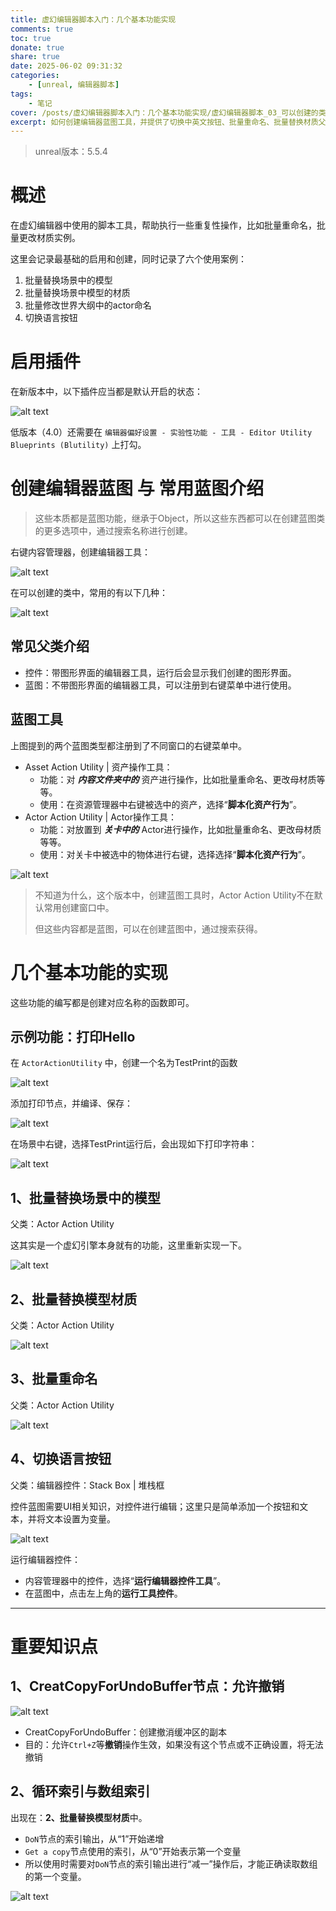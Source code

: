 ```yaml
---
title: 虚幻编辑器脚本入门：几个基本功能实现
comments: true
toc: true
donate: true
share: true
date: 2025-06-02 09:31:32
categories:
    - [unreal, 编辑器脚本]
tags:
    - 笔记
cover: /posts/虚幻编辑器脚本入门：几个基本功能实现/虚幻编辑器脚本_03_可以创建的类型.jpg
excerpt: 如何创建编辑器蓝图工具，并提供了切换中英文按钮、批量重命名、批量替换材质父级等应用案例。
---
```

> unreal版本：5.5.4

# 概述

在虚幻编辑器中使用的脚本工具，帮助执行一些重复性操作，比如批量重命名，批量更改材质实例。

这里会记录最基础的启用和创建，同时记录了六个使用案例：
1. 批量替换场景中的模型
2. 批量替换场景中模型的材质
3. 批量修改世界大纲中的actor命名
4. 切换语言按钮

# 启用插件

在新版本中，以下插件应当都是默认开启的状态：

![alt text](虚幻编辑器脚本入门：几个基本功能实现/虚幻编辑器脚本_01_启用插件.jpg)

低版本（4.0）还需要在 `编辑器偏好设置 - 实验性功能 - 工具 - Editor Utility Blueprints (Blutility)` 上打勾。

# **创建**编辑器蓝图 与 常用蓝图**介绍**

> 这些本质都是蓝图功能，继承于Object，所以这些东西都可以在创建蓝图类的更多选项中，通过搜索名称进行创建。

右键内容管理器，创建编辑器工具：

![alt text](虚幻编辑器脚本入门：几个基本功能实现/虚幻编辑器脚本_02_创建编辑器工具蓝图.jpg)

在可以创建的类中，常用的有以下几种：

![alt text](虚幻编辑器脚本入门：几个基本功能实现/虚幻编辑器脚本_03_可以创建的类型.jpg)

## 常见父类介绍
- 控件：带图形界面的编辑器工具，运行后会显示我们创建的图形界面。
- 蓝图：不带图形界面的编辑器工具，可以注册到右键菜单中进行使用。

## 蓝图工具

上图提到的两个蓝图类型都注册到了不同窗口的右键菜单中。

- Asset Action Utility | 资产操作工具：
  - 功能：对 ***内容文件夹中的*** 资产进行操作，比如批量重命名、更改母材质等等。
  - 使用：在资源管理器中右键被选中的资产，选择“**脚本化资产行为**”。
- Actor Action Utility | Actor操作工具：
  - 功能：对放置到 ***关卡中的*** Actor进行操作，比如批量重命名、更改母材质等等。
  - 使用：对关卡中被选中的物体进行右键，选择选择“**脚本化资产行为**”。

![alt text](虚幻编辑器脚本入门：几个基本功能实现/虚幻编辑器脚本_04_执行蓝图脚本.jpg)

> 不知道为什么，这个版本中，创建蓝图工具时，Actor Action Utility不在默认常用创建窗口中。
>
> 但这些内容都是蓝图，可以在创建蓝图中，通过搜索获得。
# 几个基本功能的实现
这些功能的编写都是创建对应名称的函数即可。
## 示例功能：打印Hello

在 `ActorActionUtility` 中，创建一个名为TestPrint的函数

![alt text](虚幻编辑器脚本入门：几个基本功能实现/虚幻编辑器脚本_05_打印函数_创建.jpg)

添加打印节点，并编译、保存：

![alt text](虚幻编辑器脚本入门：几个基本功能实现/虚幻编辑器脚本_06_打印函数_编写.jpg)

在场景中右键，选择TestPrint运行后，会出现如下打印字符串：

![alt text](虚幻编辑器脚本入门：几个基本功能实现/虚幻编辑器脚本_07_运行Print示例.jpg)

## 1、批量替换场景中的模型

父类：Actor Action Utility

这其实是一个虚幻引擎本身就有的功能，这里重新实现一下。

![alt text](虚幻编辑器脚本入门：几个基本功能实现/虚幻编辑器脚本_08_批量替换网格体蓝图.jpg)

## 2、批量替换模型材质

父类：Actor Action Utility

![alt text](虚幻编辑器脚本入门：几个基本功能实现/虚幻编辑器脚本_09_批量替换模型材质.jpg)

## 3、批量重命名

父类：Actor Action Utility

![alt text](虚幻编辑器脚本入门：几个基本功能实现/虚幻编辑器脚本_10_批量重命名.jpg)

## 4、切换语言按钮

父类：编辑器控件：Stack Box | 堆栈框

控件蓝图需要UI相关知识，对控件进行编辑；这里只是简单添加一个按钮和文本，并将文本设置为变量。

![alt text](虚幻编辑器脚本入门：几个基本功能实现/虚幻编辑器脚本_11_切换语言按钮.jpg)

运行编辑器控件：
- 内容管理器中的控件，选择“**运行编辑器控件工具**”。
- 在蓝图中，点击左上角的**运行工具控件**。

---
# 重要知识点

## 1、CreatCopyForUndoBuffer节点：允许撤销

![alt text](虚幻编辑器脚本入门：几个基本功能实现/虚幻编辑器脚本_b01_CreatCopyForUndoBuffer.jpg)

- CreatCopyForUndoBuffer：创建撤消缓冲区的副本
- 目的：允许`Ctrl+Z`等**撤销**操作生效，如果没有这个节点或不正确设置，将无法撤销

## 2、循环索引与数组索引

出现在：**2、批量替换模型材质**中。

- `DoN`节点的索引输出，从“1”开始递增
- `Get a copy`节点使用的索引，从“0”开始表示第一个变量
- 所以使用时需要对`DoN`节点的索引输出进行“减一”操作后，才能正确读取数组的第一个变量。

![alt text](虚幻编辑器脚本入门：几个基本功能实现/虚幻编辑器脚本_b02_两个索引.jpg)